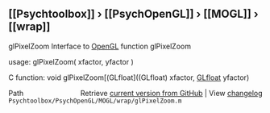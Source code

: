 ## [[Psychtoolbox]] &#8250; [[PsychOpenGL]] &#8250; [[MOGL]] &#8250; [[wrap]]

glPixelZoom  Interface to [OpenGL](OpenGL) function glPixelZoom  
  
usage:  glPixelZoom( xfactor, yfactor )  
  
C function:  void glPixelZoom[(GLfloat]((GLfloat) xfactor, [GLfloat](GLfloat) yfactor)  




<div class="code_header" style="text-align:right;">
  <span style="float:left;">Path&nbsp;&nbsp;</span> <span class="counter">Retrieve <a href=
  "https://raw.github.com/Psychtoolbox-3/Psychtoolbox-3/beta/Psychtoolbox/PsychOpenGL/MOGL/wrap/glPixelZoom.m">current version from GitHub</a> | View <a href=
  "https://github.com/Psychtoolbox-3/Psychtoolbox-3/commits/beta/Psychtoolbox/PsychOpenGL/MOGL/wrap/glPixelZoom.m">changelog</a></span>
</div>
<div class="code">
  <code>Psychtoolbox/PsychOpenGL/MOGL/wrap/glPixelZoom.m</code>
</div>

